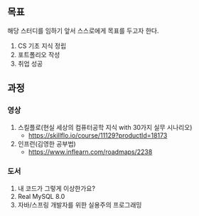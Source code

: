 ## 목표
해당 스터디를 임하기 앞서 스스로에게 목표를 두고자 한다.
1. CS 기초 지식 정립
2. 포트폴리오 작성
3. 취업 성공

## 과정
### 영상
1. 스킬플로(현실 세상의 컴퓨터공학 지식 with 30가지 실무 시나리오)
   - https://skillflo.io/course/11129?productId=18173
2. 인프런(김영한 공부법)
   - https://www.inflearn.com/roadmaps/2238
### 도서
1. 내 코드가 그렇게 이상한가요?
2. Real MySQL 8.0
3. 자바/스프링 개발자를 위한 실용주의 프로그래밍